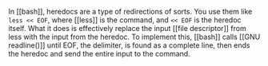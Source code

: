 In [[bash]], heredocs are a type of redirections of sorts. You use them like `less << EOF`, where [[less]] is the command, and `<< EOF` is the heredoc itself. What it does is effectively replace the input [[file descriptor]] from less with the input from the heredoc. To implement this, [[bash]] calls [[GNU readline()]] until EOF, the delimiter, is found as a complete line, then ends the heredoc and send the entire input to the command.